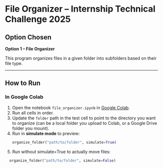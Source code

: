 # File Organizer – Internship Technical Challenge 2025

## Option Chosen
**Option 1 – File Organizer**

This program organizes files in a given folder into subfolders based on their file type.

---

## How to Run

### In Google Colab
1. Open the notebook `file_organizer.ipynb` in [Google Colab](https://colab.research.google.com/).
2. Run all cells in order.
3. Update the `folder` path in the test cell to point to the directory you want to organize (can be a local folder you upload to Colab, or a Google Drive folder you mount).
4. Run in **simulate mode** to preview:
   ```python
   organize_folder("path/to/folder", simulate=True)
5. Run without simulate=True to actually move files:
 ```python
   organize_folder("path/to/folder", simulate=False)
